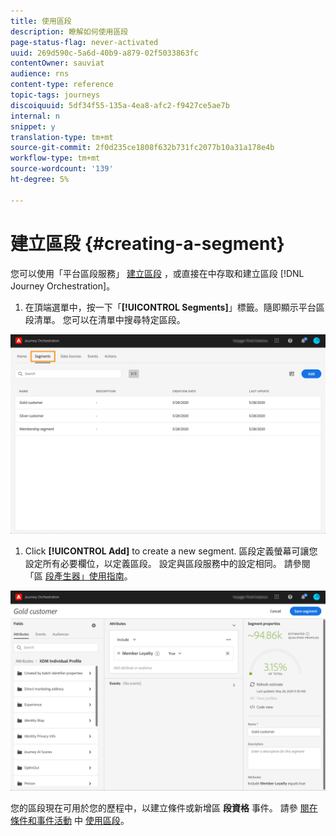 ```yaml
---
title: 使用區段
description: 瞭解如何使用區段
page-status-flag: never-activated
uuid: 269d590c-5a6d-40b9-a879-02f5033863fc
contentOwner: sauviat
audience: rns
content-type: reference
topic-tags: journeys
discoiquuid: 5df34f55-135a-4ea8-afc2-f9427ce5ae7b
internal: n
snippet: y
translation-type: tm+mt
source-git-commit: 2f0d235ce1808f632b731fc2077b10a31a178e4b
workflow-type: tm+mt
source-wordcount: '139'
ht-degree: 5%

---
```




# 建立區段 {#creating-a-segment}

您可以使用「平台區段服務」 [建立區段](https://docs.adobe.com/content/help/en/experience-platform/segmentation/home.html) ，或直接在中存取和建立區段 [!DNL Journey Orchestration]。

1. 在頂端選單中，按一下「**[!UICONTROL Segments]**」標籤。隨即顯示平台區段清單。 您可以在清單中搜尋特定區段。

![](../assets/segment1.png)

1. Click **[!UICONTROL Add]** to create a new segment. 區段定義螢幕可讓您設定所有必要欄位，以定義區段。 設定與區段服務中的設定相同。 請參閱「區 [段產生器」使用指南](https://docs.adobe.com/content/help/en/experience-platform/segmentation/ui/overview.html)。

![](../assets/segment2.png)

您的區段現在可用於您的歷程中，以建立條件或新增區 **段資格** 事件。 請參 [閱在條件和事件活動](../segment/using-a-segment.md) 中 [使用區段](../building-journeys/event-activities.md#segment-qualification)。